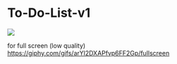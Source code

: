 # To-Do-List-v1

![](https://media.giphy.com/media/arYl2DXAPfvp6FF2Gp/giphy.gif)


for full screen (low quality) https://giphy.com/gifs/arYl2DXAPfvp6FF2Gp/fullscreen